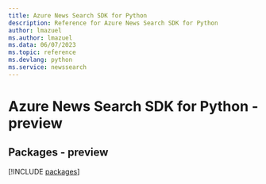```yaml
---
title: Azure News Search SDK for Python
description: Reference for Azure News Search SDK for Python
author: lmazuel
ms.author: lmazuel
ms.data: 06/07/2023
ms.topic: reference
ms.devlang: python
ms.service: newssearch
---
```

# Azure News Search SDK for Python - preview
## Packages - preview
[!INCLUDE [packages](news-search-index.md)]